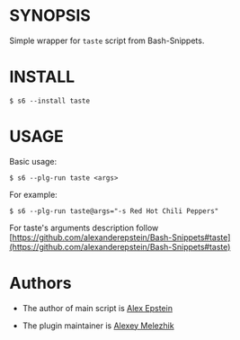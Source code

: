 # SYNOPSIS

Simple wrapper for `taste` script from Bash-Snippets.


# INSTALL

    $ s6 --install taste

# USAGE

Basic usage:

    $ s6 --plg-run taste <args>

For example:

    $ s6 --plg-run taste@args="-s Red Hot Chili Peppers"

For taste's arguments description follow [https://github.com/alexanderepstein/Bash-Snippets#taste](https://github.com/alexanderepstein/Bash-Snippets#taste)

# Authors

* The author of main script is [Alex Epstein](https://github.com/alexanderepstein)

* The plugin maintainer is [Alexey Melezhik](https://github.com/melezhik/)



